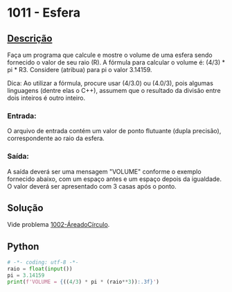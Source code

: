 # 1011 - Esfera

## [Descrição](https://www.beecrowd.com.br/judge/pt/problems/view/1011)

Faça um programa que calcule e mostre o volume de uma esfera sendo fornecido o valor de seu raio (R). A fórmula para calcular o volume é: (4/3) * pi * R3. Considere (atribua) para pi o valor 3.14159.

Dica: Ao utilizar a fórmula, procure usar (4/3.0) ou (4.0/3), pois algumas linguagens (dentre elas o C++), assumem que o resultado da divisão entre dois inteiros é outro inteiro.

### Entrada:
O arquivo de entrada contém um valor de ponto flutuante (dupla precisão), correspondente ao raio da esfera.

### Saída:
A saída deverá ser uma mensagem "VOLUME" conforme o exemplo fornecido abaixo, com um espaço antes e um espaço depois da igualdade. O valor deverá ser apresentado com 3 casas após o ponto.

## Solução

Vide problema [1002-ÁreadoCírculo](../1002-ÁreaDoCíruculo/README.md).

## Python

```Python
# -*- coding: utf-8 -*-
raio = float(input())
pi = 3.14159
print(f'VOLUME = {((4/3) * pi * (raio**3)):.3f}')
```
